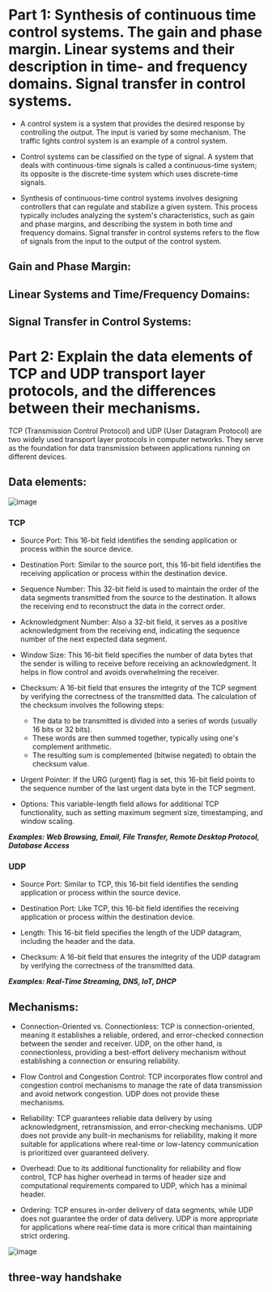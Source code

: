 # Part 1: Synthesis of continuous time control systems. The gain and phase margin. Linear systems and their description in time- and frequency domains. Signal transfer in control systems.
- A control system is a system that provides the desired response by controlling the output. The input is varied by some mechanism. The traffic lights control system is an example of a control system. 

- Control systems can be classified on the type of signal. A system that deals with continuous-time signals is called a continuous-time system; its opposite is the discrete-time system which uses discrete-time signals. 

- Synthesis of continuous-time control systems involves designing controllers that can regulate and stabilize a given system. This process typically includes analyzing the system's characteristics, such as gain and phase margins, and describing the system in both time and frequency domains. Signal transfer in control systems refers to the flow of signals from the input to the output of the control system.

## Gain and Phase Margin:

## Linear Systems and Time/Frequency Domains:

## Signal Transfer in Control Systems:

# Part 2: Explain the data elements of TCP and UDP transport layer protocols, and the differences between their mechanisms.
TCP (Transmission Control Protocol) and UDP (User Datagram Protocol) are two widely used transport layer protocols in computer networks. They serve as the foundation for data transmission between applications running on different devices.

## Data elements:

![image](https://github.com/Darwish-md/State-Exam-2023/assets/72353586/d63f6ad0-cb9a-42ad-bf94-9fe6e7aa8e64)

### TCP
- Source Port: This 16-bit field identifies the sending application or process within the source device.

- Destination Port: Similar to the source port, this 16-bit field identifies the receiving application or process within the destination device.

- Sequence Number: This 32-bit field is used to maintain the order of the data segments transmitted from the source to the destination. It allows the receiving end to reconstruct the data in the correct order.

- Acknowledgment Number: Also a 32-bit field, it serves as a positive acknowledgment from the receiving end, indicating the sequence number of the next expected data segment.

- Window Size: This 16-bit field specifies the number of data bytes that the sender is willing to receive before receiving an acknowledgment. It helps in flow control and avoids overwhelming the receiver.

- Checksum: A 16-bit field that ensures the integrity of the TCP segment by verifying the correctness of the transmitted data. The calculation of the checksum involves the following steps:
  - The data to be transmitted is divided into a series of words (usually 16 bits or 32 bits).
  - These words are then summed together, typically using one's complement arithmetic.
  - The resulting sum is complemented (bitwise negated) to obtain the checksum value.

- Urgent Pointer: If the URG (urgent) flag is set, this 16-bit field points to the sequence number of the last urgent data byte in the TCP segment.

- Options: This variable-length field allows for additional TCP functionality, such as setting maximum segment size, timestamping, and window scaling.

***Examples: Web Browsing, Email, File Transfer, Remote Desktop Protocol, Database Access***

### UDP
- Source Port: Similar to TCP, this 16-bit field identifies the sending application or process within the source device.

- Destination Port: Like TCP, this 16-bit field identifies the receiving application or process within the destination device.

- Length: This 16-bit field specifies the length of the UDP datagram, including the header and the data.

- Checksum: A 16-bit field that ensures the integrity of the UDP datagram by verifying the correctness of the transmitted data.

***Examples: Real-Time Streaming, DNS, IoT, DHCP***

## Mechanisms:

- Connection-Oriented vs. Connectionless: TCP is connection-oriented, meaning it establishes a reliable, ordered, and error-checked connection between the sender and receiver. UDP, on the other hand, is connectionless, providing a best-effort delivery mechanism without establishing a connection or ensuring reliability.

- Flow Control and Congestion Control: TCP incorporates flow control and congestion control mechanisms to manage the rate of data transmission and avoid network congestion. UDP does not provide these mechanisms.

- Reliability: TCP guarantees reliable data delivery by using acknowledgment, retransmission, and error-checking mechanisms. UDP does not provide any built-in mechanisms for reliability, making it more suitable for applications where real-time or low-latency communication is prioritized over guaranteed delivery.

- Overhead: Due to its additional functionality for reliability and flow control, TCP has higher overhead in terms of header size and computational requirements compared to UDP, which has a minimal header.

- Ordering: TCP ensures in-order delivery of data segments, while UDP does not guarantee the order of data delivery. UDP is more appropriate for applications where real-time data is more critical than maintaining strict ordering.

![image](https://github.com/Darwish-md/State-Exam-2023/assets/72353586/521e79ad-fa11-47e0-be43-04e56fa5ceb3)

## three-way handshake
